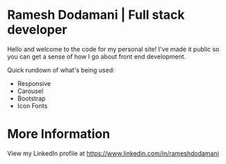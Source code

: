 Ramesh Dodamani | Full stack developer
==========================

Hello and welcome to the code for my personal site! I've made it public so you can get a sense of how I go about front end development.

Quick rundown of what's being used:
* Responsive
* Carousel
* Bootstrap
* Icon Fonts


More Information
==========================
View my LinkedIn profile at https://www.linkedin.com/in/rameshdodamani
